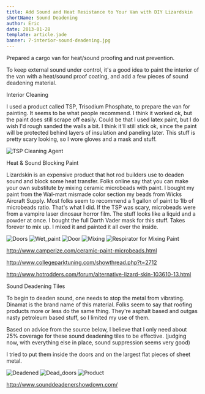 ```yaml
---
title: Add Sound and Heat Resistance to Your Van with DIY Lizardskin
shortName: Sound Deadening
author: Eric
date: 2013-01-28
template: article.jade
banner: 7-interior-sound-deadening.jpg
---
```


Prepared a cargo van for heat/sound proofing and rust prevention.

<span class="more"></span>

To keep external sound under control, it's a good idea to paint the interior of the van with a heat/sound proof coating, and add a few pieces of sound deadening material.

Interior Cleaning

I used a product called TSP, Trisodium Phosphate, to prepare the van for painting. It seems to be what people recommend. I think it worked ok, but the paint does still scrape off easily. Could be that I used latex paint, but I do wish I'd rough sanded the walls a bit. I think it'll still stick ok, since the paint will be protected behind layers of insulation and paneling later. This stuff is pretty scary looking, so I wore gloves and a mask and stuff.

![TSP Cleaning Agent](1-tsp-cleaning-prep.jpg)

Heat & Sound Blocking Paint

Lizardskin is an expensive product that hot rod builders use to deaden sound and block some heat transfer. Folks online say that you can make your own substitute by mixing ceramic microbeads with paint. I bought my paint from the Wal-mart mismade color section my beads from Wicks Aircraft Supply. Most folks seem to recommend a 1 gallon of paint to 1lb of microbeads ratio. That's what I did. If the TSP was scary, microbeads were from a vampire laser dinosaur horror film. The stuff looks like a liquid and a powder at once. I bought the full Darth Vader mask for this stuff. Takes forever to mix up. I mixed it and painted it all over the inside.

![Doors](3-doors.jpg)
![Wet_paint](5-interior-van-painted.jpg)
![Door](2-door.jpg)
![Mixing](4-mixing-diy-lizard-skin.jpg)
![Respirator for Mixing Paint](4-me-mask.jpg)

<http://www.camperize.com/ceramic-paint-microbeads.html>

<http://www.collegeparktuning.com/showthread.php?t=2712>

<http://www.hotrodders.com/forum/alternative-lizard-skin-103610-13.html>

Sound Deadening Tiles

To begin to deaden sound, one needs to stop the metal from vibrating. Dinamat is the brand name of this material. Folks seem to say that roofing products more or less do the same thing. They're asphalt based and outgas nasty petroleum based stuff, so I limited my use of them.

Based on advice from the source below, I believe that I only need about 25% coverage for these sound deadening tiles to be effective. (judging now, with everything else in place, sound suppression seems very good)

I tried to put them inside the doors and on the largest flat pieces of sheet metal.

![Deadened](7-interior-sound-deadening.jpg)
![Dead_doors](6-paint-and-sound-deadening.jpg)
![Product](8-sound-deadening-product.jpg)

<http://www.sounddeadenershowdown.com/>